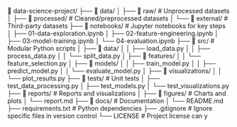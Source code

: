 
📁 data-science-project/
├── 📁 data/
│   ├── 📁 raw/             # Unprocessed datasets
│   ├── 📁 processed/       # Cleaned/preprocessed datasets
│   └── 📁 external/        # Third-party datasets
├── 📁 notebooks/           # Jupyter notebooks for key steps
│   ├── 01-data-exploration.ipynb
│   ├── 02-feature-engineering.ipynb
│   ├── 03-model-training.ipynb
│   └── 04-evaluation.ipynb
├── 📁 src/                 # Modular Python scripts
│   ├── 📁 data/
│   │   ├── load_data.py
│   │   ├── process_data.py
│   │   └── split_data.py
│   ├── 📁 features/
│   │   └── feature_selection.py
│   ├── 📁 models/
│   │   ├── train_model.py
│   │   ├── predict_model.py
│   │   └── evaluate_model.py
│   ├── 📁 visualizations/
│   │   └── plot_results.py
├── 📁 tests/               # Unit tests
│   ├── test_data_processing.py
│   ├── test_models.py
│   └── test_visualizations.py
├── 📁 reports/             # Reports and visualizations
│   ├── 📁 figures/         # Charts and plots
│   └── report.md
├── 📁 docs/                # Documentation
│   └── README.md
├── requirements.txt        # Python dependencies
├── .gitignore              # Ignore specific files in version control
└── LICENSE                 # Project license can y
